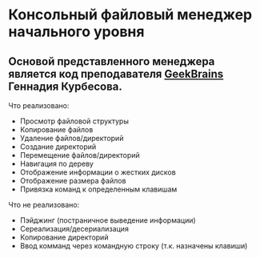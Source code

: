 # Консольный файловый менеджер начального уровня

## Основой представленного менеджера является код преподавателя [GeekBrains](https://gb.ru)  Геннадия Курбесова.

Что реализовано:
- Просмотр файловой структуры
- Копирование файлов
- Удаление файлов/директорий
- Создание директорий
- Перемещение файлов/директорий
- Навигация по дереву
- Отображение информации о жестких дисков
- Отображение размера файлов
- Привязка команд к определенным клавишам

Что не реализовано:
- Пэйджинг (постраничное выведение информации)
- Сереализация/десериализация
- Копирование директорий
- Ввод комманд через командную строку (т.к. назначены клавиши)

